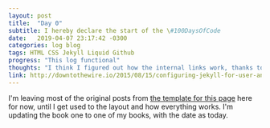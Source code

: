 ```yaml
---
layout: post
title:  "Day 0"
subtitle: I hereby declare the start of the \#100DaysOfCode
date:   2019-04-07 23:17:42 -0300
categories: log blog
tags: HTML CSS Jekyll Liquid Github
progress: "This log functional"
thoughts: "I think I figured out how the internal links work, thanks to the link below. Site seems to be functional."
link: http://downtothewire.io/2015/08/15/configuring-jekyll-for-user-and-project-github-pages/
---
```

I'm leaving most of the original posts from [the template for this page](https://100daysof.netlify.com/) here for now, until I get used to the layout and how everything works. I'm updating the book one to one of my books, with the date as today.
